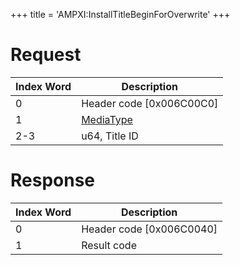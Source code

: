 +++
title = 'AMPXI:InstallTitleBeginForOverwrite'
+++

# Request

| Index Word | Description                                           |
|------------|-------------------------------------------------------|
| 0          | Header code \[0x006C00C0\]                            |
| 1          | [MediaType](Filesystem_services#mediatype "wikilink") |
| 2-3        | u64, Title ID                                         |

# Response

| Index Word | Description                |
|------------|----------------------------|
| 0          | Header code \[0x006C0040\] |
| 1          | Result code                |
